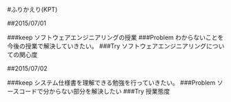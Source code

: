 #ふりかえり(KPT)

##2015/07/01

###keep
ソフトウェアエンジニアリングの授業
###Problem
わからないことを今後の授業で解決していきたい。
###Try
ソフトウェアエンジニアリングについての関心度

##2015/07/02

###keep
システム仕様書を理解できる勉強を行っていきたい。
###Problem
ソースコードで分からない部分を解決したい
###Try
授業態度
